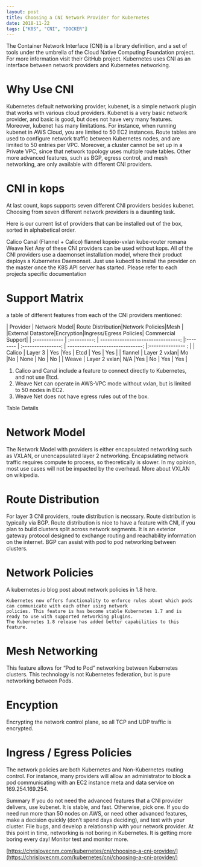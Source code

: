 ```yaml
---
layout: post
title: Choosing a CNI Network Provider for Kubernetes
date: 2018-11-22
tags: ["K8S", "CNI", "DOCKER"]
---
```



The Container Network Interface (CNI) is a library definition, and a set of tools under the umbrella of the Cloud 
Native Computing Foundation project. For more information visit their GitHub project. 
Kubernetes uses CNI as an interface between network providers and Kubernetes networking.


# Why Use CNI
Kubernetes default networking provider, kubenet, is a simple network plugin that works with various cloud providers. 
Kubenet is a very basic network provider, and basic is good, but does not have very many features. Moreover, kubenet 
has many limitations. For instance, when running kubenet in AWS Cloud, you are limited to 50 EC2 instances. 
Route tables are used to configure network traffic between Kubernetes nodes, and are limited to 50 entries per VPC. 
Moreover, a cluster cannot be set up in a Private VPC, since that network topology uses multiple route tables. Other 
more advanced features, such as BGP, egress control, and mesh networking, are only available with different CNI providers.


# CNI in kops
At last count, kops supports seven different CNI providers besides kubenet. Choosing from seven different network providers is a daunting task.

Here is our current list of providers that can be installed out of the box, sorted in alphabetical order.

Calico
Canal (Flannel + Calico)
flannel
kopeio-vxlan
kube-router
romana
Weave Net
Any of these CNI providers can be used without kops. All of the CNI providers use a daemonset installation model, 
where their product deploys a Kubernetes Daemonset. Just use kubectl to install the provider on the master once the 
K8S API server has started. Please refer to each projects specific documentation


# Support Matrix
a table of different features from each of the CNI providers mentioned:

|  Provider     | Network Model| Route Distribution|Network Policies|Mesh      | |External Datastore|Encryption|Ingress/Egress Policies| Commercial Support|
| :------------ | :----------: | ---------------------------------: |:-------- | :----------------: | -------------------------------: |:--------------- : |
|  Calico       | Layer 3      | Yes                                |Yes       | Etcd               | Yes                              | Yes               | 
|  flannel      | Layer 2 vxlan| Mo                                 |No        | None               | No                               | No                | 
|  Weave        | Layer 2 vxlan| N/A                                |Yes       | No                 | Yes                              | Yes               | 

1. Calico and Canal include a feature to connect directly to Kubernetes, and not use Etcd.
2. Weave Net can operate in AWS-VPC mode without vxlan, but is limited to 50 nodes in EC2.
3. Weave Net does not have egress rules out of the box.


Table Details
# Network Model
The Network Model with providers is either encapsulated networking such as VXLAN, or unencapsulated layer 2 networking.
 Encapsulating network traffic requires compute to process, so theoretically is slower. In my opinion, most use cases 
 will not be impacted by the overhead. More about VXLAN on wikipedia.

# Route Distribution
For layer 3 CNI providers, route distribution is necssary. Route distribution is typically via BGP. Route distribution
is nice to have a feature with CNI, if you plan to build clusters split across network segments. It is an exterior
gateway protocol designed to exchange routing and reachability information on the internet. BGP can assist with pod to
pod networking between clusters.

# Network Policies
A kubernetes.io blog post about network policies in 1.8 here.
```
Kubernetes now offers functionality to enforce rules about which pods can communicate with each other using network
policies. This feature is has become stable Kubernetes 1.7 and is ready to use with supported networking plugins. 
The Kubernetes 1.8 release has added better capabilities to this feature.
```

# Mesh Networking
This feature allows for “Pod to Pod” networking between Kubernetes clusters. This technology is not Kubernetes
federation, but is pure networking between Pods.

# Encyption
Encrypting the network control plane, so all TCP and UDP traffic is encrypted.

# Ingress / Egress Policies
The network policies are both Kubernetes and Non-Kubernetes routing control. For instance, many providers will allow 
an administrator to block a pod communicating with an EC2 instance meta and data service on 169.254.169.254.

Summary
If you do not need the advanced features that a CNI provider delivers, use kubenet. It is stable, and fast. 
Otherwise, pick one. If you do need run more than 50 nodes on AWS, or need other advanced features, make a decision 
quickly (don’t spend days deciding), and test with your cluster. File bugs, and develop a relationship with your 
network provider. At this point in time, networking is not boring in Kubernetes. It is getting more boring every 
day! Monitor test and monitor more.




[https://chrislovecnm.com/kubernetes/cni/choosing-a-cni-provider/](https://chrislovecnm.com/kubernetes/cni/choosing-a-cni-provider/)




